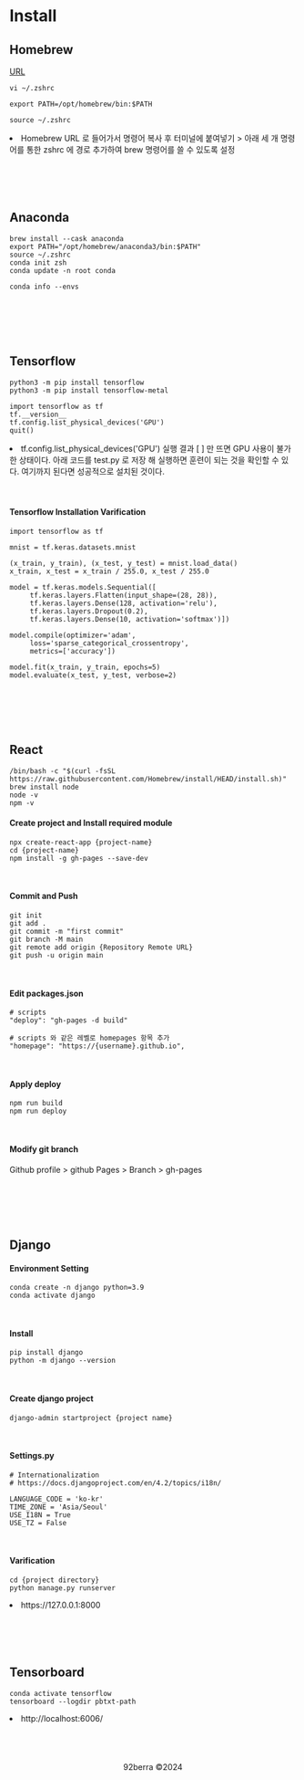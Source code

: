 # Install

## Homebrew

<a href='https://brew.sh/ko/'>URL</a>

```
vi ~/.zshrc
```

```
export PATH=/opt/homebrew/bin:$PATH
```

```
source ~/.zshrc
```

<li>Homebrew URL 로 들어가서 명령어 복사 후 터미널에 붙여넣기 > 아래 세 개 명령어를 통한 zshrc 에 경로 추가하여 brew 명령어를 쓸 수 있도록 설정</li>

<br/>
<br/>
<br/>
<br/>

## Anaconda 

```
brew install --cask anaconda
export PATH="/opt/homebrew/anaconda3/bin:$PATH"
source ~/.zshrc
conda init zsh
conda update -n root conda
```

```
conda info --envs
```

<br/>
<br/>
<br/>
<br/>

## Tensorflow 

```
python3 -m pip install tensorflow
python3 -m pip install tensorflow-metal
```

```
import tensorflow as tf
tf.__version__
tf.config.list_physical_devices('GPU')
quit()
```

<li>tf.config.list_physical_devices('GPU') 실행 결과 [ ] 만 뜨면 GPU 사용이 불가한 상태이다. 아래 코드를 test.py 로 저장 해 실행하면 훈련이 되는 것을 확인할 수 있다. 여기까지 된다면 성공적으로 설치된 것이다. </li>

<br/>
<br/>

#### Tensorflow Installation Varification

```
import tensorflow as tf

mnist = tf.keras.datasets.mnist

(x_train, y_train), (x_test, y_test) = mnist.load_data()
x_train, x_test = x_train / 255.0, x_test / 255.0

model = tf.keras.models.Sequential([
     tf.keras.layers.Flatten(input_shape=(28, 28)),
     tf.keras.layers.Dense(128, activation='relu'),
     tf.keras.layers.Dropout(0.2),
     tf.keras.layers.Dense(10, activation='softmax')])

model.compile(optimizer='adam',
     loss='sparse_categorical_crossentropy',
     metrics=['accuracy'])

model.fit(x_train, y_train, epochs=5)
model.evaluate(x_test, y_test, verbose=2)
```

<br/>
<br/>
<br/>
<br/>

## React

```
/bin/bash -c "$(curl -fsSL https://raw.githubusercontent.com/Homebrew/install/HEAD/install.sh)"
brew install node
node -v
npm -v
```

#### Create project and Install required module

```
npx create-react-app {project-name}
cd {project-name}
npm install -g gh-pages --save-dev
```

<br/>

#### Commit and Push

```
git init 
git add .
git commit -m "first commit"
git branch -M main
git remote add origin {Repository Remote URL} 
git push -u origin main
```

<br/>

#### Edit packages.json

```
# scripts
"deploy": "gh-pages -d build"
```

```
# scripts 와 같은 레벨로 homepages 항목 추가
"homepage": "https://{username}.github.io",
```

<br/>

#### Apply deploy

```
npm run build
npm run deploy
```

<br/>

#### Modify git branch

Github profile > github Pages > Branch > gh-pages

<br/>
<br/>
<br/>
<br/>

## Django
#### Environment Setting

```
conda create -n django python=3.9
conda activate django
```

<br/>

#### Install

```
pip install django
python -m django --version
```

<br/>

#### Create django project

```
django-admin startproject {project name}
```

<br/>

#### Settings.py

```
# Internationalization
# https://docs.djangoproject.com/en/4.2/topics/i18n/

LANGUAGE_CODE = 'ko-kr'
TIME_ZONE = 'Asia/Seoul'
USE_I18N = True
USE_TZ = False
```

<br/>

#### Varification

```
cd {project directory}
python manage.py runserver
```

<li>https://127.0.0.1:8000</li>

<br/>
<br/>
<br/>
<br/>

## Tensorboard

```
conda activate tensorflow
tensorboard --logdir pbtxt-path
```
<li>http://localhost:6006/</li>

<br/>
<br/>
<br/>
<br/>

<div align='center'>
92berra ©2024
</div>